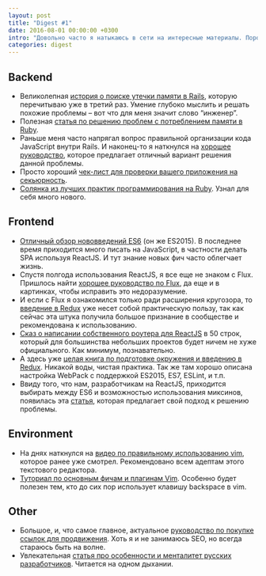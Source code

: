 ```yaml
---
layout: post
title: "Digest #1"
date: 2016-08-01 00:00:00 +0300
intro: "Довольно часто я натыкаюсь в сети на интересные материалы. Порой настолько интересные, которые хочется перечитать снова, через некоторое время. Или поделиться ими с другими. Долго не мог определиться, куда их складировать, ибо закладки в браузере и так забиты тем, что еще не прочитано. И тут мне пришла, по мне так, здравая идея, выкладывать ссылки на эти материалы у себя в блоге. Итак, представляю вам дайджест за прошлый месяц. Сюда также вошли старые, но актуальные статьи, чтобы их не потерять."
categories: digest
---
```


## Backend

* Великолепная [история о поиске утечки памяти в Rails](http://be9.ru/2015/09/12/memory-leak.html), которую перечитываю уже в третий раз. Умение глубоко мыслить и решать похожие проблемы – вот что для меня значит слово “инженер”.
* Полезная [статья по решению проблем с потреблением памяти в Ruby](https://habrahabr.ru/company/mailru/blog/305426/).
* Раньше меня часто напрягал вопрос правильной организации кода JavaScript внутри Rails. И наконец-то я наткнулся на [хорошее руководство](https://medium.com/@cblavier/rails-with-no-js-framework-26d2d1646cd), которое предлагает отличный вариант решения данной проблемы.
* Просто хороший [чек-лист для проверки вашего приложения на секьюрность](https://github.com/FallibleInc/security-guide-for-developers).
* [Солянка из лучших практик программирования на Ruby](https://github.com/franzejr/best-ruby/blob/master/README.md). Узнал для себя много нового.

## Frontend

* [Отличный обзор нововведений ES6](https://github.com/metagrover/ES6-for-humans) (он же ES2015). В последнее время приходится много писать на JavaScript, в частности делать SPA используя ReactJS. И тут знание новых фич часто облегчает жизнь.
* Спустя полгода использования ReactJS, я все еще не знаком с Flux. Пришлось найти [хорошее руководство по Flux](https://medium.com/russian/руководство-по-flux-в-картинках-d59c03562ea), да еще и в картинках, чтобы исправить это недоразумение.
* И если с Flux я ознакомился только ради расширения кругозора, то [введение в Redux](https://medium.com/russian/a-cartoon-intro-to-redux-e2108896f7e6) уже несет собой практическую пользу, так как сейчас эта штука получила большое признание в сообществе и рекомендована к использованию.
* [Сказ о написании собственного роутера для ReactJS](https://medium.freecodecamp.com/you-might-not-need-react-router-38673620f3d) в 50 строк, который для большинства небольших проектов будет ничем не хуже официального. Как минимум, познавательно.
* А здесь уже [целая книга по подготовке окружения и введению в Redux](https://www.gitbook.com/book/maxfarseer/redux-course-ru/details). Никакой воды, чистая практика. Так же там хорошо описана настройка WebPack с поддержкой ES2015, ES7, ESLint, и т.п.
* Ввиду того, что нам, разработчикам на ReactJS, приходится выбирать между ES6 и возможностью использования миксинов, появилась эта [статья](https://medium.com/@dan_abramov/mixins-are-dead-long-live-higher-order-components-94a0d2f9e750#.nxu5jaosp), которая предлагает свой подход к решению проблемы.

## Environment

* На днях наткнулся на [видео по правильному использованию vim](https://vimeo.com/34201803), которое ранее уже смотрел. Рекомендовано всем адептам этого текстового редактора.
* [Туториал по основным фичам и плагинам Vim](http://mislav.net/2011/12/vim-revisited/). Особенно будет полезен тем, кто до сих пор использует клавишу backspace в vim.

## Other

* Большое, и, что самое главное, актуальное [руководство по покупке ссылок для продвижения](http://alaev.info/blog/post/5745). Хоть я и не занимаюсь SEO, но всегда стараюсь быть на волне.
* Увлекательная [статья про особенности и менталитет русских разработчиков](https://habrahabr.ru/company/scrumtrek/blog/185334/). Читается на одном дыхании.
